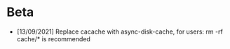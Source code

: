 # Beta

* [13/09/2021] Replace cacache with async-disk-cache, for users: rm -rf cache/* is recommended
